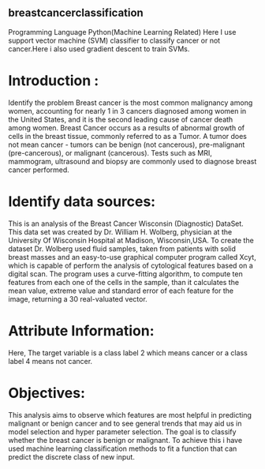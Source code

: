 ## breastcancerclassification
Programming Language Python(Machine Learning Related)
Here I use support vector machine (SVM) classifier to classify  cancer or not cancer.Here i also used gradient descent to train SVMs.

# Introduction : 
Identify the problem Breast cancer is the most common malignancy among women, accounting for nearly 1 in 3 cancers diagnosed among women in the United States, and it is the second leading cause of cancer death among women. Breast Cancer occurs as a results of abnormal growth of cells in the breast tissue, commonly referred to as a Tumor. A tumor does not mean cancer - tumors can be benign (not cancerous), pre-malignant (pre-cancerous), or malignant (cancerous). Tests such as MRI, mammogram, ultrasound and biopsy are commonly used to diagnose breast cancer performed.
# Identify data sources:
This is an analysis of the Breast Cancer Wisconsin (Diagnostic) DataSet. This data set was created by Dr. William H. Wolberg, physician at the University Of Wisconsin Hospital at Madison, Wisconsin,USA. To create the dataset Dr. Wolberg used fluid samples, taken from patients with solid breast masses and an easy-to-use graphical computer program called Xcyt, which is capable of perform the analysis of cytological features based on a digital scan. The program uses a curve-fitting algorithm, to compute ten features from each one of the cells in the sample, than it calculates the mean value, extreme value and standard error of each feature for the image, returning a 30 real-valuated vector.
# Attribute Information:
Here, The target variable is a class label 2 which means cancer or a class label 4 means not cancer.
# Objectives:
This analysis aims to observe which features are most helpful in predicting malignant or benign cancer and to see general trends that may aid us in model selection and hyper parameter selection. The goal is to classify whether the breast cancer is benign or malignant. To achieve this i have used machine learning classification methods to fit a function that can predict the discrete class of new input.

